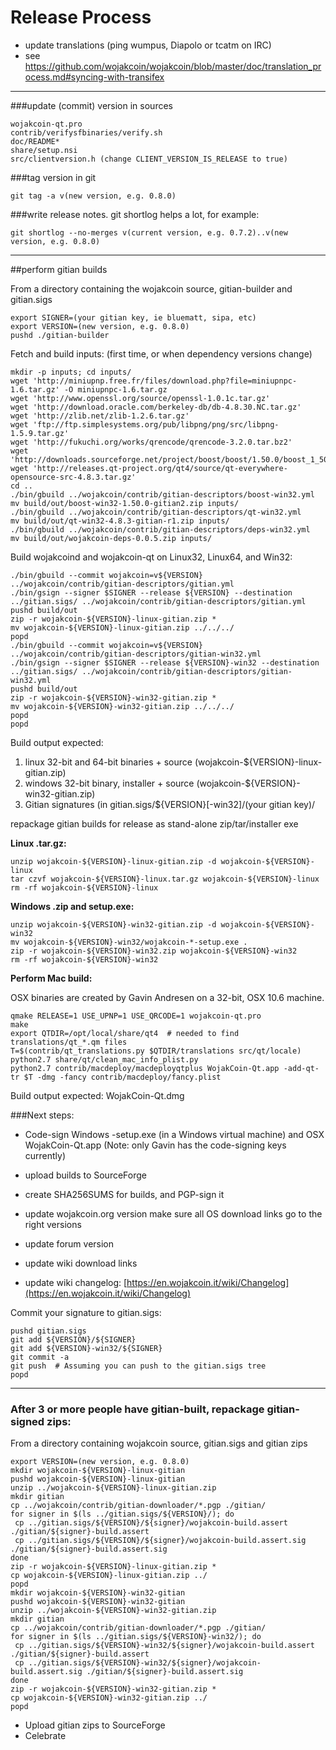 Release Process
====================

* update translations (ping wumpus, Diapolo or tcatm on IRC)
* see https://github.com/wojakcoin/wojakcoin/blob/master/doc/translation_process.md#syncing-with-transifex

* * *

###update (commit) version in sources


	wojakcoin-qt.pro
	contrib/verifysfbinaries/verify.sh
	doc/README*
	share/setup.nsi
	src/clientversion.h (change CLIENT_VERSION_IS_RELEASE to true)

###tag version in git

	git tag -a v(new version, e.g. 0.8.0)

###write release notes. git shortlog helps a lot, for example:

	git shortlog --no-merges v(current version, e.g. 0.7.2)..v(new version, e.g. 0.8.0)

* * *

##perform gitian builds

 From a directory containing the wojakcoin source, gitian-builder and gitian.sigs
  
	export SIGNER=(your gitian key, ie bluematt, sipa, etc)
	export VERSION=(new version, e.g. 0.8.0)
	pushd ./gitian-builder

 Fetch and build inputs: (first time, or when dependency versions change)

	mkdir -p inputs; cd inputs/
	wget 'http://miniupnp.free.fr/files/download.php?file=miniupnpc-1.6.tar.gz' -O miniupnpc-1.6.tar.gz
	wget 'http://www.openssl.org/source/openssl-1.0.1c.tar.gz'
	wget 'http://download.oracle.com/berkeley-db/db-4.8.30.NC.tar.gz'
	wget 'http://zlib.net/zlib-1.2.6.tar.gz'
	wget 'ftp://ftp.simplesystems.org/pub/libpng/png/src/libpng-1.5.9.tar.gz'
	wget 'http://fukuchi.org/works/qrencode/qrencode-3.2.0.tar.bz2'
	wget 'http://downloads.sourceforge.net/project/boost/boost/1.50.0/boost_1_50_0.tar.bz2'
	wget 'http://releases.qt-project.org/qt4/source/qt-everywhere-opensource-src-4.8.3.tar.gz'
	cd ..
	./bin/gbuild ../wojakcoin/contrib/gitian-descriptors/boost-win32.yml
	mv build/out/boost-win32-1.50.0-gitian2.zip inputs/
	./bin/gbuild ../wojakcoin/contrib/gitian-descriptors/qt-win32.yml
	mv build/out/qt-win32-4.8.3-gitian-r1.zip inputs/
	./bin/gbuild ../wojakcoin/contrib/gitian-descriptors/deps-win32.yml
	mv build/out/wojakcoin-deps-0.0.5.zip inputs/

 Build wojakcoind and wojakcoin-qt on Linux32, Linux64, and Win32:
  
	./bin/gbuild --commit wojakcoin=v${VERSION} ../wojakcoin/contrib/gitian-descriptors/gitian.yml
	./bin/gsign --signer $SIGNER --release ${VERSION} --destination ../gitian.sigs/ ../wojakcoin/contrib/gitian-descriptors/gitian.yml
	pushd build/out
	zip -r wojakcoin-${VERSION}-linux-gitian.zip *
	mv wojakcoin-${VERSION}-linux-gitian.zip ../../../
	popd
	./bin/gbuild --commit wojakcoin=v${VERSION} ../wojakcoin/contrib/gitian-descriptors/gitian-win32.yml
	./bin/gsign --signer $SIGNER --release ${VERSION}-win32 --destination ../gitian.sigs/ ../wojakcoin/contrib/gitian-descriptors/gitian-win32.yml
	pushd build/out
	zip -r wojakcoin-${VERSION}-win32-gitian.zip *
	mv wojakcoin-${VERSION}-win32-gitian.zip ../../../
	popd
	popd

  Build output expected:

  1. linux 32-bit and 64-bit binaries + source (wojakcoin-${VERSION}-linux-gitian.zip)
  2. windows 32-bit binary, installer + source (wojakcoin-${VERSION}-win32-gitian.zip)
  3. Gitian signatures (in gitian.sigs/${VERSION}[-win32]/(your gitian key)/

repackage gitian builds for release as stand-alone zip/tar/installer exe

**Linux .tar.gz:**

	unzip wojakcoin-${VERSION}-linux-gitian.zip -d wojakcoin-${VERSION}-linux
	tar czvf wojakcoin-${VERSION}-linux.tar.gz wojakcoin-${VERSION}-linux
	rm -rf wojakcoin-${VERSION}-linux

**Windows .zip and setup.exe:**

	unzip wojakcoin-${VERSION}-win32-gitian.zip -d wojakcoin-${VERSION}-win32
	mv wojakcoin-${VERSION}-win32/wojakcoin-*-setup.exe .
	zip -r wojakcoin-${VERSION}-win32.zip wojakcoin-${VERSION}-win32
	rm -rf wojakcoin-${VERSION}-win32

**Perform Mac build:**

  OSX binaries are created by Gavin Andresen on a 32-bit, OSX 10.6 machine.

	qmake RELEASE=1 USE_UPNP=1 USE_QRCODE=1 wojakcoin-qt.pro
	make
	export QTDIR=/opt/local/share/qt4  # needed to find translations/qt_*.qm files
	T=$(contrib/qt_translations.py $QTDIR/translations src/qt/locale)
	python2.7 share/qt/clean_mac_info_plist.py
	python2.7 contrib/macdeploy/macdeployqtplus WojakCoin-Qt.app -add-qt-tr $T -dmg -fancy contrib/macdeploy/fancy.plist

 Build output expected: WojakCoin-Qt.dmg

###Next steps:

* Code-sign Windows -setup.exe (in a Windows virtual machine) and
  OSX WojakCoin-Qt.app (Note: only Gavin has the code-signing keys currently)

* upload builds to SourceForge

* create SHA256SUMS for builds, and PGP-sign it

* update wojakcoin.org version
  make sure all OS download links go to the right versions

* update forum version

* update wiki download links

* update wiki changelog: [https://en.wojakcoin.it/wiki/Changelog](https://en.wojakcoin.it/wiki/Changelog)

Commit your signature to gitian.sigs:

	pushd gitian.sigs
	git add ${VERSION}/${SIGNER}
	git add ${VERSION}-win32/${SIGNER}
	git commit -a
	git push  # Assuming you can push to the gitian.sigs tree
	popd

-------------------------------------------------------------------------

### After 3 or more people have gitian-built, repackage gitian-signed zips:

From a directory containing wojakcoin source, gitian.sigs and gitian zips

	export VERSION=(new version, e.g. 0.8.0)
	mkdir wojakcoin-${VERSION}-linux-gitian
	pushd wojakcoin-${VERSION}-linux-gitian
	unzip ../wojakcoin-${VERSION}-linux-gitian.zip
	mkdir gitian
	cp ../wojakcoin/contrib/gitian-downloader/*.pgp ./gitian/
	for signer in $(ls ../gitian.sigs/${VERSION}/); do
	 cp ../gitian.sigs/${VERSION}/${signer}/wojakcoin-build.assert ./gitian/${signer}-build.assert
	 cp ../gitian.sigs/${VERSION}/${signer}/wojakcoin-build.assert.sig ./gitian/${signer}-build.assert.sig
	done
	zip -r wojakcoin-${VERSION}-linux-gitian.zip *
	cp wojakcoin-${VERSION}-linux-gitian.zip ../
	popd
	mkdir wojakcoin-${VERSION}-win32-gitian
	pushd wojakcoin-${VERSION}-win32-gitian
	unzip ../wojakcoin-${VERSION}-win32-gitian.zip
	mkdir gitian
	cp ../wojakcoin/contrib/gitian-downloader/*.pgp ./gitian/
	for signer in $(ls ../gitian.sigs/${VERSION}-win32/); do
	 cp ../gitian.sigs/${VERSION}-win32/${signer}/wojakcoin-build.assert ./gitian/${signer}-build.assert
	 cp ../gitian.sigs/${VERSION}-win32/${signer}/wojakcoin-build.assert.sig ./gitian/${signer}-build.assert.sig
	done
	zip -r wojakcoin-${VERSION}-win32-gitian.zip *
	cp wojakcoin-${VERSION}-win32-gitian.zip ../
	popd

- Upload gitian zips to SourceForge
- Celebrate 
